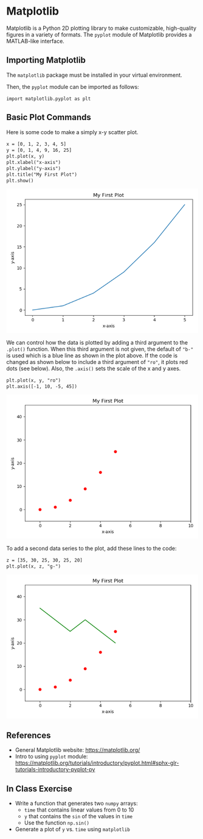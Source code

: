 # Matplotlib
Matplotlib is a Python 2D plotting library to make customizable, high-quality
figures in a variety of formats.  The `pyplot` module of Matplotlib provides
a MATLAB-like interface.  

## Importing Matplotlib
The `matplotlib` package must be installed in your virtual environment.

Then, the `pyplot` module can be imported as follows:
```
import matplotlib.pyplot as plt
```
## Basic Plot Commands
Here is some code to make a simply x-y scatter plot.
```
x = [0, 1, 2, 3, 4, 5]
y = [0, 1, 4, 9, 16, 25]
plt.plot(x, y)
plt.xlabel("x-axis")
plt.ylabel("y-axis")
plt.title("My First Plot")
plt.show()
```
![myplot.png](matplotlib_files/myplot.png)

We can control how the data is plotted by adding a third argument to the 
`.plot()` function.  When this third argument is not given, the default of 
`"b-"` is used which is a blue line as shown in the plot above.  If the code
is changed as shown below to include a third argument of `"ro"`, it plots
red dots (see below).  Also, the `.axis()` sets the scale of
the x and y axes.
```
plt.plot(x, y, "ro")
plt.axis([-1, 10, -5, 45])
```

![myplot2.png](matplotlib_files/myplot2.png)  

To add a second data series to the plot, add these lines to the code:
```
z = [35, 30, 25, 30, 25, 20]
plt.plot(x, z, "g-")
```
![myplot3.png](matplotlib_files/myplot3.png)

## References
* General Matplotlib website:  https://matplotlib.org/
* Intro to using `pyplot` module:  https://matplotlib.org/tutorials/introductory/pyplot.html#sphx-glr-tutorials-introductory-pyplot-py

## In Class Exercise
* Write a function that generates two `numpy` arrays:
  - `time` that contains linear values from 0 to 10
  - `y` that contains the `sin` of the values in `time`
  -  Use the function `np.sin()`
* Generate a plot of `y` vs. `time` using `matplotlib`